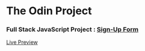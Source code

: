 # **The Odin Project**

### Full Stack JavaScript Project : [Sign-Up Form](https://www.theodinproject.com/lessons/node-path-intermediate-html-and-css-sign-up-form)

[Live Preview](https://vsilagy.github.io/sign-up-form/)
